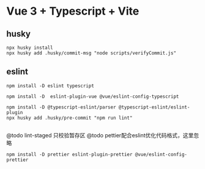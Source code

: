 # Vue 3 + Typescript + Vite

## husky
``` 
npx husky install
npx husky add .husky/commit-msg "node scripts/verifyCommit.js"
```


## eslint

```
npm install -D eslint typescript

npm install -D  eslint-plugin-vue @vue/eslint-config-typescript

npm install -D @typescript-eslint/parser @typescript-eslint/eslint-plugin
npx husky add .husky/pre-commit "npm run lint"


```

@todo lint-staged 只校验暂存区
@todo pettier配合eslint优化代码格式，这里忽略

``` 
npm install -D prettier eslint-plugin-prettier @vue/eslint-config-prettier
```


